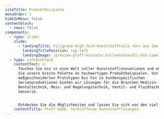 ```yaml
---
siteTitle: Produktbeispiele
menuOrder: 1
hideInMenu: false
contentblock:
  - news: false
components:
  - type: slider
    slide:
      - landingTitle: Filigrane High-Tech-Kunststoffteile <br> aus dem Schwarzwald.
        landingTitlePosition: top-left
        landingImage: /preview-pfaff-miniatur-bollenhutmaidli-bub-sammlung.jpg
  - type: contentblock
    contentText: >-
      Tauchen Sie ein in eine Welt voller Kunststoffinnovationen und entdecken
      Sie unsere breite Palette an hochwertigen Produktbeispielen. Von
      maßgeschneiderten Prototypen bis hin zu kundenspezifischen
      Serienproduktionen bieten wir Lösungen für die Branchen Medizin- und
      Dentaltechnik, Mess- und Regelungstechnik, Ventil- und Fluidtechnik sowie
      Sensorik.


      Entdecken Sie die Möglichkeiten und lassen Sie sich von den vielfältigen Kunststoffanwendungen bei PFAFF GmbH inspirieren.
    contentTitle: Pfaff GmbH. Verblüffende Kunststofflösungen.
---
```

